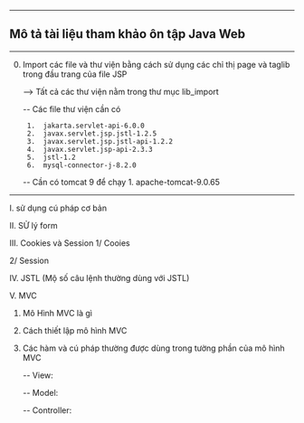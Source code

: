 ------------------------------------------------------------------------
Mô tả tài liệu tham khảo ôn tập Java Web
------------------------------------------------------------------------



------------------------------------------------------------------------

0. Import các file và thư viện bằng cách sử dụng các chỉ thị page và taglib trong đầu trang của file JSP


	-->  Tất cả các thư viện nằm trong thư mục lib_import

	-- Các file thư viện cần có

		1.	jakarta.servlet-api-6.0.0
		2.	javax.servlet.jsp.jstl-1.2.5
		3.	javax.servlet.jsp.jstl-api-1.2.2
		4.	javax.servlet.jsp-api-2.3.3
		5.	jstl-1.2
		6.	mysql-connector-j-8.2.0
	-- Cần có tomcat 9 để chạy
		1.	apache-tomcat-9.0.65
-------------------------------------------------------------------------

I. sử dụng cú pháp cơ bản

II. SỬ lý form 

III. Cookies và Session
1/ Cooies

2/ Session

IV. JSTL (Mộ số câu lệnh thường dùng với JSTL)

	
V. MVC

1. Mô Hình MVC là gì

2. Cách thiết lập mô hình MVC

3. Các hàm và cú pháp thường được dùng trong tường phần của mô hình MVC
	
 	-- View:
		
	-- Model:
					
	-- Controller:
		

			




